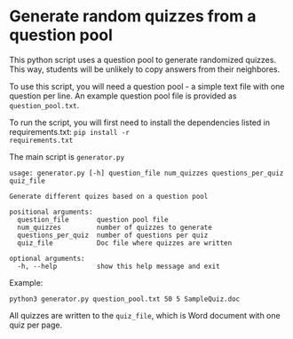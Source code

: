 # Generate random quizzes from a question pool
This python script uses a question pool to generate randomized quizzes. This way, students will be unlikely to copy answers from their neighbores.

To use this script, you will need a question pool - a simple text file with one question per line. An example question pool file is provided as <code>question_pool.txt</code>.

To run the script, you will first need to install the dependencies listed in requirements.txt:
<code>pip install -r requirements.txt</code>

The main script is <code>generator.py</code>

```
usage: generator.py [-h] question_file num_quizzes questions_per_quiz quiz_file

Generate different quizes based on a question pool

positional arguments:
  question_file       question pool file
  num_quizzes         number of quizzes to generate
  questions_per_quiz  number of questions per quiz
  quiz_file           Doc file where quizzes are written

optional arguments:
  -h, --help          show this help message and exit
```
Example:
```
python3 generator.py question_pool.txt 50 5 SampleQuiz.doc
```
All quizzes are written to the <code>quiz_file</code>, which is Word document with one quiz per page.
